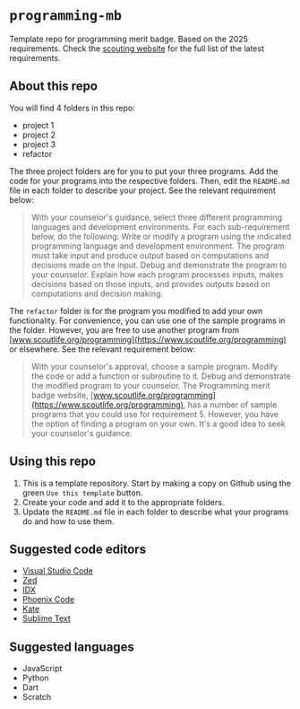 # `programming-mb`
Template repo for programming merit badge. Based on the 2025 requirements. Check the [scouting website](https://www.scouting.org/merit-badges/programming/) for the full list of the latest requirements.

## About this repo
You will find 4 folders in this repo:

- project 1
- project 2
- project 3
- refactor

The three project folders are for you to put your three programs. Add the code for your programs into the respective folders. Then, edit the `README.md` file in each folder to describe your project. See the relevant requirement below:

> With your counselor's guidance, select three different programming languages and development environments. For each sub-requirement below, do the following: Write or modify a program using the indicated programming language and development environment. The program must take input and produce output based on computations and decisions made on the input. Debug and demonstrate the program to your counselor. Explain how each program processes inputs, makes decisions based on those inputs, and provides outputs based on computations and decision making.

The `refactor` folder is for the program you modified to add your own functionality. For convenience, you can use one of the sample programs in the folder. However, you are free to use another program from [www.scoutlife.org/programming](https://www.scoutlife.org/programming) or elsewhere. See the relevant requirement below:

> With your counselor's approval, choose a sample program. Modify the code or add a function or subroutine to it. Debug and demonstrate the modified program to your counselor. The Programming merit badge website, [www.scoutlife.org/programming](https://www.scoutlife.org/programming), has a number of sample programs that you could use for requirement 5. However, you have the option of finding a program on your own. It's a good idea to seek your counselor's guidance.

## Using this repo

1. This is a template repository. Start by making a copy on Github using the green `Use this template` button.
2. Create your code and add it to the appropriate folders.
3. Update the `README.md` file in each folder to describe what your programs do and how to use them.

## Suggested code editors

- [Visual Studio Code](https://code.visualstudio.com/)
- [Zed](https://zed.dev/)
- [IDX](https://idx.google.com)
- [Phoenix Code](https://phcode.dev/)
- [Kate](https://kate-editor.org/)
- [Sublime Text](https://www.sublimetext.com/)

## Suggested languages

- JavaScript
- Python
- Dart
- Scratch